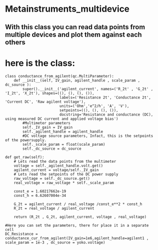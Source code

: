 # Metainstruments_multidevice
## With this class you can read data points from multiple devices and plot them against each others

# here is the class:
    class conductance_from_agilent(qc.MultiParameter):
        def __init__(self, IV_gain, agilent_handle , scale_param , dc_source ):
            super().__init__('agilent_current', names=('R_2t' , 'G_2t' , 'I_2t', 'X_2t'), shapes=((), (), (), ()),
                             labels=('Resistance 2t', 'Conductance 2t', 'Current DC', 'Raw agilent voltage'),
                             units=('Ohm','e^2/h', 'A', 'V'),
                             setpoints=((), (), (), ()),
                             docstring='Resistance and conductance (DC), using measured DC current and applied voltage bias')
            #Multimeter parameters
            self._IV_gain = IV_gain
            self._agilent_handle = agilent_handle
            #DC voltage source parameters, Infact, this is the setpoints of the powersupply.
            self._scale_param = float(scale_param)
            self._dc_source = dc_source        
        
    def get_raw(self):
        # Lets read the data points from the multimeter
        voltage = self._agilent_handle.volt.get()
        agilent_current = voltage/self._IV_gain
        # Lets read the setpoints of the DC power supply
        raw_voltage = self._dc_source.get()
        real_voltage = raw_voltage * self._scale_param  
        
        const_e = 1.60217662e-19
        const_h = 6.62607004e-34        
        
        G_2t = agilent_current / real_voltage /const_e**2 * const_h
        R_2t = real_voltage / agilent_current
       
        return (R_2t , G_2t, agilent_current, voltage , real_voltage)
            
    #Here you can set the parameters, there for place it in a separate cell
    DC_Resistance = conductance_cur_from_agilent(IV_gain=1e6,agilent_handle=agilent1 , scale_param = 1e-3 , dc_source = yoko.voltage)

